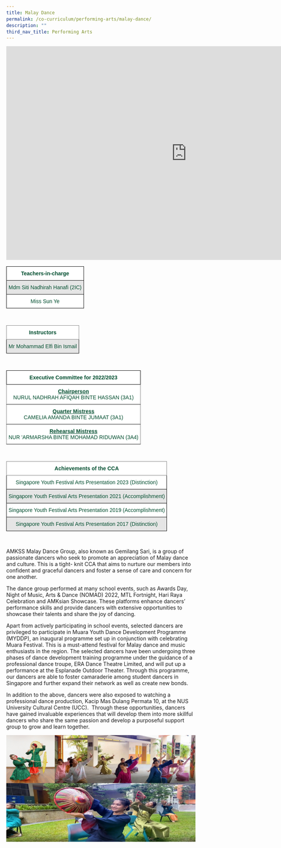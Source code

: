 ```yaml
---
title: Malay Dance
permalink: /co-curriculum/performing-arts/malay-dance/
description: ""
third_nav_title: Performing Arts
---
```

<iframe allowfullscreen="true" height="569" width="960" frameborder="0" src="https://docs.google.com/presentation/d/e/2PACX-1vSdAs4ijilIvJjXu-UwvtD2NYiKBKoU1_NGsbXrhkdLHYQY44t7Vo1YZ4F5Pg2gAF6v07W8k4-gar_H/embed?start=true&amp;loop=true&amp;delayms=3000"></iframe>

<br>
<style type="text/css">
.tg  {border-collapse:collapse;border-spacing:0;}
.tg td{border-color:black;border-style:solid;border-width:1px;font-family:Arial, sans-serif;font-size:14px;
  overflow:hidden;padding:10px 5px;word-break:normal;}
.tg th{border-color:black;border-style:solid;border-width:1px;font-family:Arial, sans-serif;font-size:14px;
  font-weight:normal;overflow:hidden;padding:10px 5px;word-break:normal;}
.tg .tg-avji{background-color:#FFF;color:#004D2E;font-weight:bold;text-align:center;vertical-align:top}
.tg .tg-bapb{background-color:#E5E5E5;color:#004D2E;text-align:center;vertical-align:middle}
.tg .tg-wpup{background-color:#FFF;color:#004D2E;text-align:center;vertical-align:middle}
</style>
<table class="tg">
<thead>
  <tr>
    <th class="tg-avji">Teachers-in-charge<br></th>
  </tr>
</thead>
<tbody>
  <tr>
    <td class="tg-bapb">Mdm Siti Nadhirah Hanafi (2IC)<br></td>
  </tr>
  <tr>
    <td class="tg-wpup">Miss Sun Ye</td>
  </tr>
</tbody>
</table>
<br>
<style type="text/css">
.tg  {border-collapse:collapse;border-spacing:0;}
.tg td{border-color:black;border-style:solid;border-width:1px;font-family:Arial, sans-serif;font-size:14px;
  overflow:hidden;padding:10px 5px;word-break:normal;}
.tg th{border-color:black;border-style:solid;border-width:1px;font-family:Arial, sans-serif;font-size:14px;
  font-weight:normal;overflow:hidden;padding:10px 5px;word-break:normal;}
.tg .tg-mwif{background-color:#FFF;border-color:inherit;color:#004D2E;font-weight:bold;text-align:center;vertical-align:top}
.tg .tg-bapb{background-color:#E5E5E5;color:#004D2E;text-align:center;vertical-align:middle}
.tg .tg-wpup{background-color:#FFF;color:#004D2E;text-align:center;vertical-align:middle}
</style>
<table class="tg">
<thead>
  <tr>
    <th class="tg-mwif">Instructors<br></th>
  </tr>
</thead>
<tbody>
  <tr>
    <td class="tg-bapb">Mr Mohammad Elfi Bin Ismail<br></td>
  </tr>
  
</tbody>
</table>
<br>
<style type="text/css">
.tg  {border-collapse:collapse;border-spacing:0;}
.tg td{border-color:black;border-style:solid;border-width:1px;font-family:Arial, sans-serif;font-size:14px;
  overflow:hidden;padding:10px 5px;word-break:normal;}
.tg th{border-color:black;border-style:solid;border-width:1px;font-family:Arial, sans-serif;font-size:14px;
  font-weight:normal;overflow:hidden;padding:10px 5px;word-break:normal;}
.tg .tg-avji{background-color:#FFF;color:#004D2E;font-weight:bold;text-align:center;vertical-align:top}
.tg .tg-ywyw{background-color:#E5E5E5;color:#004D2E;font-weight:bold;text-align:center;text-decoration:underline;vertical-align:top}
.tg .tg-frvs{background-color:#FFF;color:#004D2E;font-weight:bold;text-align:center;text-decoration:underline;vertical-align:top}
</style>
<table class="tg">
<thead>
  <tr>
    <th class="tg-avji">Executive Committee for 2022/2023<br></th>
  </tr>
</thead>
<tbody>
  <tr>
    <td class="tg-mwif"><u>Chairperson</u><br><span style="font-weight:400;color:#004D2E">NURUL NADHRAH AFIQAH BINTE HASSAN (3A1)</span></td>
  </tr>
  <tr>
    <td class="tg-mwif"><u>Quarter Mistress</u><br><span style="font-weight:400;color:#004D2E">CAMELIA AMANDA BINTE JUMAAT (3A1)</span></td>
  </tr>
  <tr>
    <td class="tg-mwif"><u>Rehearsal Mistress</u><br><span style="font-weight:400;color:#004D2E">NUR 'ARMARSHA BINTE MOHAMAD RIDUWAN (3A4)</span></td>
  </tr>
</tbody>
</table>
<br>
<style type="text/css">
.tg  {border-collapse:collapse;border-spacing:0;}
.tg td{border-color:black;border-style:solid;border-width:1px;font-family:Arial, sans-serif;font-size:14px;
  overflow:hidden;padding:10px 5px;word-break:normal;}
.tg th{border-color:black;border-style:solid;border-width:1px;font-family:Arial, sans-serif;font-size:14px;
  font-weight:normal;overflow:hidden;padding:10px 5px;word-break:normal;}
.tg .tg-mwif{background-color:#FFF;border-color:inherit;color:#004D2E;font-weight:bold;text-align:center;vertical-align:top}
.tg .tg-bapb{background-color:#E5E5E5;color:#004D2E;text-align:center;vertical-align:middle}
.tg .tg-wpup{background-color:#FFF;color:#004D2E;text-align:center;vertical-align:middle}
</style>
<table class="tg">
<thead>
  <tr>
    <th class="tg-mwif">Achievements of the CCA<br></th>
  </tr>
</thead>
<tbody>
	<tr>
    <td class="tg-wpup">Singapore Youth Festival Arts Presentation 2023 (Distinction)<br></td>
  </tr>
  <tr>
    <td class="tg-bapb">Singapore Youth Festival Arts Presentation 2021 (Accomplishment)<br></td>
  </tr>
  <tr>
    <td class="tg-wpup">Singapore Youth Festival Arts Presentation 2019 (Accomplishment)<br></td>
  </tr>
  <tr>
    <td class="tg-bapb">Singapore Youth Festival Arts Presentation 2017 (Distinction)</td>
  </tr>
</tbody>
</table>
<br>

AMKSS Malay Dance Group, also known as Gemilang Sari, is a group of passionate dancers who seek to promote an appreciation of Malay dance and culture. This is a tight- knit CCA that aims to nurture our members into confident and graceful dancers and foster a sense of care and concern for one another.

The dance group performed at many school events, such as Awards Day, Night of Music, Arts &amp; Dance (NOMAD) 2022, MTL Fortnight, Hari Raya Celebration and AMKsian Showcase. These platforms enhance dancers’ performance skills and provide dancers with extensive opportunities to showcase their talents and share the joy of dancing.

Apart from actively participating in school events, selected dancers are privileged to participate in Muara Youth Dance Development Programme (MYDDP), an inaugural programme set up in conjunction with celebrating Muara Festival. This is a must-attend festival for Malay dance and music enthusiasts in the region. The selected dancers have been undergoing three phases of dance development training programme under the guidance of a professional dance troupe, ERA Dance Theatre Limited, and will put up a performance at the Esplanade Outdoor Theater. Through this programme, our dancers are able to foster camaraderie among student dancers in Singapore and further expand their network as well as create new bonds.

In addition to the above, dancers were also exposed to watching a professional dance production, Kacip Mas Dulang Permata 10, at the NUS University Cultural Centre (UCC).&nbsp; Through these opportunities, dancers have gained invaluable experiences that will develop them into more skillful dancers who share the same passion and develop a purposeful support group to grow and learn together.

![](/images/Malay%20Dance%202021.png)